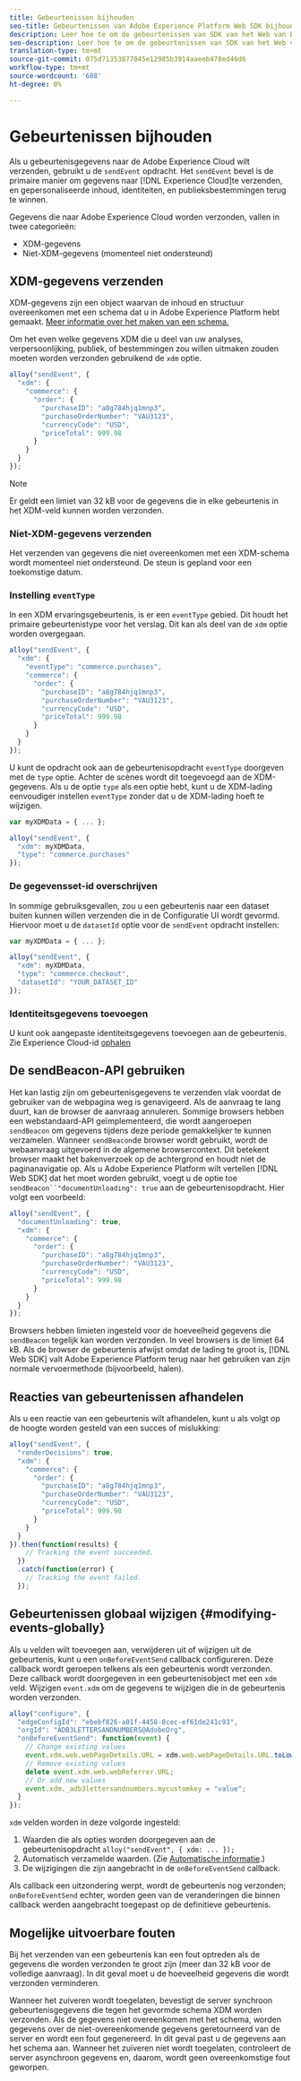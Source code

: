 ```yaml
---
title: Gebeurtenissen bijhouden
seo-title: Gebeurtenissen van Adobe Experience Platform Web SDK bijhouden
description: Leer hoe te om de gebeurtenissen van SDK van het Web van Experience Platforms te volgen
seo-description: Leer hoe te om de gebeurtenissen van SDK van het Web van Experience Platforms te volgen
translation-type: tm+mt
source-git-commit: 075d71353877045e12985b3914aaeeb478ed46d6
workflow-type: tm+mt
source-wordcount: '688'
ht-degree: 0%

---
```



# Gebeurtenissen bijhouden

Als u gebeurtenisgegevens naar de Adobe Experience Cloud wilt verzenden, gebruikt u de `sendEvent` opdracht. Het `sendEvent` bevel is de primaire manier om gegevens naar [!DNL Experience Cloud]te verzenden, en gepersonaliseerde inhoud, identiteiten, en publieksbestemmingen terug te winnen.

Gegevens die naar Adobe Experience Cloud worden verzonden, vallen in twee categorieën:

* XDM-gegevens
* Niet-XDM-gegevens (momenteel niet ondersteund)

## XDM-gegevens verzenden

XDM-gegevens zijn een object waarvan de inhoud en structuur overeenkomen met een schema dat u in Adobe Experience Platform hebt gemaakt. [Meer informatie over het maken van een schema.](../../xdm/tutorials/create-schema-ui.md)

Om het even welke gegevens XDM die u deel van uw analyses, verpersoonlijking, publiek, of bestemmingen zou willen uitmaken zouden moeten worden verzonden gebruikend de `xdm` optie.

```javascript
alloy("sendEvent", {
  "xdm": {
    "commerce": {
      "order": {
        "purchaseID": "a8g784hjq1mnp3",
        "purchaseOrderNumber": "VAU3123",
        "currencyCode": "USD",
        "priceTotal": 999.98
      }
    }
  }
});
```

>[!NOTE]
>
>Er geldt een limiet van 32 kB voor de gegevens die in elke gebeurtenis in het XDM-veld kunnen worden verzonden.

### Niet-XDM-gegevens verzenden

Het verzenden van gegevens die niet overeenkomen met een XDM-schema wordt momenteel niet ondersteund. De steun is gepland voor een toekomstige datum.

### Instelling `eventType`

In een XDM ervaringsgebeurtenis, is er een `eventType` gebied. Dit houdt het primaire gebeurtenistype voor het verslag. Dit kan als deel van de `xdm` optie worden overgegaan.

```javascript
alloy("sendEvent", {
  "xdm": {
    "eventType": "commerce.purchases",
    "commerce": {
      "order": {
        "purchaseID": "a8g784hjq1mnp3",
        "purchaseOrderNumber": "VAU3123",
        "currencyCode": "USD",
        "priceTotal": 999.98
      }
    }
  }
});
```

U kunt de opdracht ook aan de gebeurtenisopdracht `eventType` doorgeven met de `type` optie. Achter de scènes wordt dit toegevoegd aan de XDM-gegevens. Als u de optie `type` als een optie hebt, kunt u de XDM-lading eenvoudiger instellen `eventType` zonder dat u de XDM-lading hoeft te wijzigen.

```javascript
var myXDMData = { ... };

alloy("sendEvent", {
  "xdm": myXDMData,
  "type": "commerce.purchases"
});
```

### De gegevensset-id overschrijven

In sommige gebruiksgevallen, zou u een gebeurtenis naar een dataset buiten kunnen willen verzenden die in de Configuratie UI wordt gevormd. Hiervoor moet u de `datasetId` optie voor de `sendEvent` opdracht instellen:

```javascript
var myXDMData = { ... };

alloy("sendEvent", {
  "xdm": myXDMData,
  "type": "commerce.checkout",
  "datasetId": "YOUR_DATASET_ID"
});
```

### Identiteitsgegevens toevoegen

U kunt ook aangepaste identiteitsgegevens toevoegen aan de gebeurtenis. Zie Experience Cloud-id [ophalen](./identity.md)

## De sendBeacon-API gebruiken

Het kan lastig zijn om gebeurtenisgegevens te verzenden vlak voordat de gebruiker van de webpagina weg is genavigeerd. Als de aanvraag te lang duurt, kan de browser de aanvraag annuleren. Sommige browsers hebben een webstandaard-API geïmplementeerd, die wordt aangeroepen `sendBeacon` om gegevens tijdens deze periode gemakkelijker te kunnen verzamelen. Wanneer `sendBeacon`de browser wordt gebruikt, wordt de webaanvraag uitgevoerd in de algemene browsercontext. Dit betekent browser maakt het bakenverzoek op de achtergrond en houdt niet de paginanavigatie op. Als u Adobe Experience Platform wilt vertellen [!DNL Web SDK] dat het moet worden gebruikt, voegt u de optie toe `sendBeacon``"documentUnloading": true` aan de gebeurtenisopdracht.  Hier volgt een voorbeeld:

```javascript
alloy("sendEvent", {
  "documentUnloading": true,
  "xdm": {
    "commerce": {
      "order": {
        "purchaseID": "a8g784hjq1mnp3",
        "purchaseOrderNumber": "VAU3123",
        "currencyCode": "USD",
        "priceTotal": 999.98
      }
    }
  }
});
```

Browsers hebben limieten ingesteld voor de hoeveelheid gegevens die `sendBeacon` tegelijk kan worden verzonden. In veel browsers is de limiet 64 kB. Als de browser de gebeurtenis afwijst omdat de lading te groot is, [!DNL Web SDK] valt Adobe Experience Platform terug naar het gebruiken van zijn normale vervoermethode (bijvoorbeeld, halen).

## Reacties van gebeurtenissen afhandelen

Als u een reactie van een gebeurtenis wilt afhandelen, kunt u als volgt op de hoogte worden gesteld van een succes of mislukking:

```javascript
alloy("sendEvent", {
  "renderDecisions": true,
  "xdm": {
    "commerce": {
      "order": {
        "purchaseID": "a8g784hjq1mnp3",
        "purchaseOrderNumber": "VAU3123",
        "currencyCode": "USD",
        "priceTotal": 999.98
      }
    }
  }
}).then(function(results) {
    // Tracking the event succeeded.
  })
  .catch(function(error) {
    // Tracking the event failed.
  });
```

## Gebeurtenissen globaal wijzigen {#modifying-events-globally}

Als u velden wilt toevoegen aan, verwijderen uit of wijzigen uit de gebeurtenis, kunt u een `onBeforeEventSend` callback configureren.  Deze callback wordt geroepen telkens als een gebeurtenis wordt verzonden.  Deze callback wordt doorgegeven in een gebeurtenisobject met een `xdm` veld.  Wijzigen `event.xdm` om de gegevens te wijzigen die in de gebeurtenis worden verzonden.

```javascript
alloy("configure", {
  "edgeConfigId": "ebebf826-a01f-4458-8cec-ef61de241c93",
  "orgId": "ADB3LETTERSANDNUMBERS@AdobeOrg",
  "onBeforeEventSend": function(event) {
    // Change existing values
    event.xdm.web.webPageDetails.URL = xdm.web.webPageDetails.URL.toLowerCase();
    // Remove existing values
    delete event.xdm.web.webReferrer.URL;
    // Or add new values
    event.xdm._adb3lettersandnumbers.mycustomkey = "value";
  }
});
```

`xdm` velden worden in deze volgorde ingesteld:

1. Waarden die als opties worden doorgegeven aan de gebeurtenisopdracht `alloy("sendEvent", { xdm: ... });`
2. Automatisch verzamelde waarden.  (Zie [Automatische informatie](../reference/automatic-information.md).)
3. De wijzigingen die zijn aangebracht in de `onBeforeEventSend` callback.

Als callback een uitzondering werpt, wordt de gebeurtenis nog verzonden; `onBeforeEventSend` echter, worden geen van de veranderingen die binnen callback werden aangebracht toegepast op de definitieve gebeurtenis.

## Mogelijke uitvoerbare fouten

Bij het verzenden van een gebeurtenis kan een fout optreden als de gegevens die worden verzonden te groot zijn (meer dan 32 kB voor de volledige aanvraag). In dit geval moet u de hoeveelheid gegevens die wordt verzonden verminderen.

Wanneer het zuiveren wordt toegelaten, bevestigt de server synchroon gebeurtenisgegevens die tegen het gevormde schema XDM worden verzonden. Als de gegevens niet overeenkomen met het schema, worden gegevens over de niet-overeenkomende gegevens geretourneerd van de server en wordt een fout gegenereerd. In dit geval past u de gegevens aan het schema aan. Wanneer het zuiveren niet wordt toegelaten, controleert de server asynchroon gegevens en, daarom, wordt geen overeenkomstige fout geworpen.

